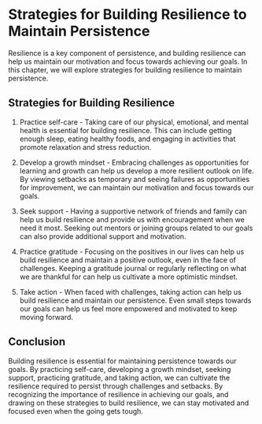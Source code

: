 Strategies for Building Resilience to Maintain Persistence
============================================================================================================

Resilience is a key component of persistence, and building resilience can help us maintain our motivation and focus towards achieving our goals. In this chapter, we will explore strategies for building resilience to maintain persistence.

Strategies for Building Resilience
----------------------------------

1. Practice self-care - Taking care of our physical, emotional, and mental health is essential for building resilience. This can include getting enough sleep, eating healthy foods, and engaging in activities that promote relaxation and stress reduction.

2. Develop a growth mindset - Embracing challenges as opportunities for learning and growth can help us develop a more resilient outlook on life. By viewing setbacks as temporary and seeing failures as opportunities for improvement, we can maintain our motivation and focus towards our goals.

3. Seek support - Having a supportive network of friends and family can help us build resilience and provide us with encouragement when we need it most. Seeking out mentors or joining groups related to our goals can also provide additional support and motivation.

4. Practice gratitude - Focusing on the positives in our lives can help us build resilience and maintain a positive outlook, even in the face of challenges. Keeping a gratitude journal or regularly reflecting on what we are thankful for can help us cultivate a more optimistic mindset.

5. Take action - When faced with challenges, taking action can help us build resilience and maintain our persistence. Even small steps towards our goals can help us feel more empowered and motivated to keep moving forward.

Conclusion
----------

Building resilience is essential for maintaining persistence towards our goals. By practicing self-care, developing a growth mindset, seeking support, practicing gratitude, and taking action, we can cultivate the resilience required to persist through challenges and setbacks. By recognizing the importance of resilience in achieving our goals, and drawing on these strategies to build resilience, we can stay motivated and focused even when the going gets tough.
